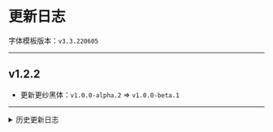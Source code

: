 # 更新日志

字体模板版本：```v3.3.220605```

---

## v1.2.2

- 更新更纱黑体：```v1.0.0-alpha.2``` => ```v1.0.0-beta.1```

---

<details><summary>历史更新日志</summary>

## v1.2.1

- 修复脚本 typo

## v1.2.0

- 更新更纱黑体：```v0.42.6``` => ```v1.0.0-alpha.2```

## v1.1.17

- 更新更纱黑体：```v0.42.5``` => ```v0.42.6```

## v1.1.16

- 更新更纱黑体：```v0.42.3``` => ```v0.42.5```

## v1.1.15

- 更新更纱黑体：```v0.42.0``` => ```v0.42.3```

## v1.1.14

- 更新更纱黑体：```v0.41.10``` => ```v0.42.0```

## v1.1.13

- 更新更纱黑体：```v0.41.8``` => ```v0.41.10```

## v1.1.12

- 修复

## v1.1.11

- 更新更纱黑体：```v0.41.7``` => ```v0.41.8```

## v1.1.10

- 更新更纱黑体：```v0.41.5``` => ```v0.41.7```

## v1.1.9

- 更新更纱黑体：```v0.41.4``` => ```v0.41.5```

## v1.1.8

- 更新更纱黑体：```v0.41.3``` => ```v0.41.4```

## v1.1.7

- 更新更纱黑体：```v0.41.2``` => ```v0.41.3```

## v1.1.6

- 更新更纱黑体：```v0.41.0``` => ```v0.41.2```

## v1.1.5

- 更新更纱黑体：```v0.40.7``` => ```v0.41.0```

## v1.1.4

- 更新更纱黑体：```v0.40.6``` => ```v0.40.7```

## v1.1.3

- 更新更纱黑体：```v0.40.5``` => ```v0.40.6```

## v1.1.2

- 更新更纱黑体：```v0.40.4``` => ```v0.40.5```

## v1.1.1

- 更新更纱黑体：```v0.40.3``` => ```v0.40.4```

## v1.1.0

- 更新更纱黑体：```v0.40.2``` => ```v0.40.3```

## v1.0.9

- 更新更纱黑体：```v0.40.1``` => ```v0.40.2```

## v1.0.8

- 更新更纱黑体：```v0.40.0``` => ```v0.40.1```

## v1.0.7

- 更新更纱黑体：```v0.39.0``` => ```v0.40.0```

## v1.0.6

- 更新更纱黑体：```v0.38.0``` => ```v0.39.0```

## v1.0.5

- 替换字体，使英文引号不在以等宽显示

## v1.0.4

- 修复脚本错误导致的不生效问题

## v1.0.3

- 移除好像没什么用的斜体

## v1.0.2

- 修复脚本构建 bug （大概）

## v1.0.1

- 初次发布。

</details>
